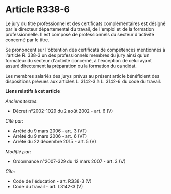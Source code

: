# Article R338-6

Le jury du titre professionnel et des certificats complémentaires est désigné par le directeur départemental du travail, de
l'emploi et de la formation professionnelle. Il est composé de professionnels du secteur d'activité concerné par le titre. 

Se prononcent sur l'obtention des certificats de compétences mentionnés à l'article R. 338-3 un des professionnels membres du
jury ainsi qu'un formateur du secteur d'activité concerné, à l'exception de celui ayant assuré directement la préparation ou
la formation du candidat. 

Les membres salariés des jurys prévus au présent article bénéficient des dispositions prévues aux articles L. 3142-3 à L.
3142-6 du code du travail.

**Liens relatifs à cet article**

_Anciens textes_:

  - Décret n°2002-1029 du 2 août 2002 - art. 6 (V)

_Cité par_:

  - Arrêté du 9 mars 2006 - art. 3 (VT)
  - Arrêté du 9 mars 2006 - art. 6 (VT)
  - Arrêté du 22 décembre 2015 - art. 5 (V)

_Modifié par_:

  - Ordonnance n°2007-329 du 12 mars 2007 - art. 3 (V)

_Cite_:

  - Code de l'éducation - art. R338-3 (V)
  - Code du travail - art. L3142-3 (V)
